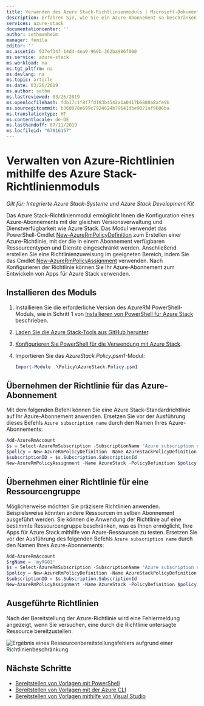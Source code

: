 ```yaml
---
title: Verwenden des Azure Stack-Richtlinienmoduls | Microsoft-Dokumentation
description: Erfahren Sie, wie Sie ein Azure-Abonnement so beschränken, dass es sich wie ein Azure Stack-Abonnement verhält.
services: azure-stack
documentationcenter: ''
author: sethmanheim
manager: femila
editor: ''
ms.assetid: 937ef34f-14d4-4ea9-960b-362ba986f000
ms.service: azure-stack
ms.workload: na
ms.tgt_pltfrm: na
ms.devlang: na
ms.topic: article
ms.date: 03/26/2019
ms.author: sethm
ms.lastreviewed: 03/26/2019
ms.openlocfilehash: fdb17c1f8f7fd183b4542a1a0417b6880a8afe9b
ms.sourcegitcommit: b36d078e699c7924624b79641dbe9021af9606ba
ms.translationtype: HT
ms.contentlocale: de-DE
ms.lasthandoff: 07/11/2019
ms.locfileid: "67816157"
---
```

# <a name="manage-azure-policy-using-the-azure-stack-policy-module"></a>Verwalten von Azure-Richtlinien mithilfe des Azure Stack-Richtlinienmoduls

*Gilt für: Integrierte Azure Stack-Systeme und Azure Stack Development Kit*

Das Azure Stack-Richtlinienmodul ermöglicht Ihnen die Konfiguration eines Azure-Abonnements mit der gleichen Versionsverwaltung und Dienstverfügbarkeit wie Azure Stack. Das Modul verwendet das PowerShell-Cmdlet [New-AzureRmPolicyDefinition](/powershell/module/azurerm.resources/new-azurermpolicydefinition) zum Erstellen einer Azure-Richtlinie, mit der die in einem Abonnement verfügbaren Ressourcentypen und Dienste eingeschränkt werden. Anschließend erstellen Sie eine Richtlinienzuweisung im geeigneten Bereich, indem Sie das Cmdlet [New-AzureRmPolicyAssignment](/powershell/module/azurerm.resources/new-azurermpolicyassignment) verwenden. Nach Konfigurieren der Richtlinie können Sie Ihr Azure-Abonnement zum Entwickeln von Apps für Azure Stack verwenden.

## <a name="install-the-module"></a>Installieren des Moduls

1. Installieren Sie die erforderliche Version des AzureRM PowerShell-Moduls, wie in Schritt 1 von [Installieren von PowerShell für Azure Stack](../operator/azure-stack-powershell-install.md) beschrieben.
2. [Laden Sie die Azure Stack-Tools aus GitHub herunter](../operator/azure-stack-powershell-download.md).
3. [Konfigurieren Sie PowerShell für die Verwendung mit Azure Stack](azure-stack-powershell-configure-user.md).
4. Importieren Sie das *AzureStack.Policy.psm1*-Modul:


   ```powershell
   Import-Module .\Policy\AzureStack.Policy.psm1
   ```

## <a name="apply-policy-to-azure-subscription"></a>Übernehmen der Richtlinie für das Azure-Abonnement

Mit dem folgenden Befehl können Sie eine Azure Stack-Standardrichtlinie auf Ihr Azure-Abonnement anwenden. Ersetzen Sie vor der Ausführung dieses Befehls `Azure subscription name` durch den Namen Ihres Azure-Abonnements:

```powershell
Add-AzureRmAccount
$s = Select-AzureRmSubscription -SubscriptionName "Azure subscription name"
$policy = New-AzureRmPolicyDefinition -Name AzureStackPolicyDefinition -Policy (Get-AzsPolicy)
$subscriptionID = $s.Subscription.SubscriptionId
New-AzureRmPolicyAssignment -Name AzureStack -PolicyDefinition $policy -Scope /subscriptions/$subscriptionID
```

## <a name="apply-policy-to-a-resource-group"></a>Übernehmen einer Richtlinie für eine Ressourcengruppe

Möglicherweise möchten Sie präzisere Richtlinien anwenden. Beispielsweise könnten andere Ressourcen im selben Abonnement ausgeführt werden. Sie können die Anwendung der Richtlinie auf eine bestimmte Ressourcengruppe beschränken, was es Ihnen ermöglicht, Ihre Apps für Azure Stack mithilfe von Azure-Ressourcen zu testen. Ersetzen Sie vor der Ausführung des folgenden Befehls `Azure subscription name` durch den Namen Ihres Azure-Abonnements:

```powershell
Add-AzureRmAccount
$rgName = 'myRG01'
$s = Select-AzureRmSubscription -SubscriptionName "Azure subscription name"
$policy = New-AzureRmPolicyDefinition -Name AzureStackPolicyDefinition -Policy (Get-AzsPolicy)
$subscriptionID = $s.Subscription.SubscriptionId
New-AzureRmPolicyAssignment -Name AzureStack -PolicyDefinition $policy -Scope /subscriptions/$subscriptionID/resourceGroups/$rgName
```

## <a name="policy-in-action"></a>Ausgeführte Richtlinien

Nach der Bereitstellung der Azure-Richtlinie wird eine Fehlermeldung angezeigt, wenn Sie versuchen, eine durch die Richtlinie untersagte Ressource bereitzustellen:

![Ergebnis eines Ressourcenbereitstellungsfehlers aufgrund einer Richtlinienbeschränkung](./media/azure-stack-policy-module/image1.png)

## <a name="next-steps"></a>Nächste Schritte

* [Bereitstellen von Vorlagen mit PowerShell](azure-stack-deploy-template-powershell.md)
* [Bereitstellen von Vorlagen mit der Azure CLI](azure-stack-deploy-template-command-line.md)
* [Bereitstellen von Vorlagen mithilfe von Visual Studio](azure-stack-deploy-template-visual-studio.md)
